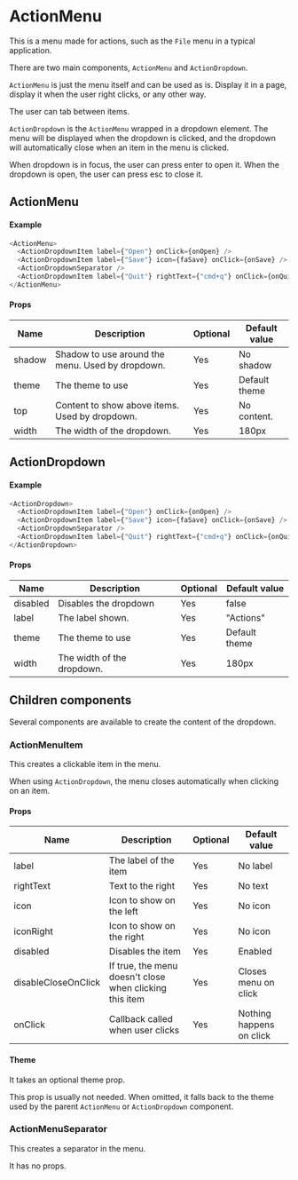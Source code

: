 # ActionMenu

This is a menu made for actions, such as the `File` menu in a
typical application.

There are two main components, `ActionMenu` and `ActionDropdown`.

`ActionMenu` is just the menu itself and can be used as is.
Display it in a page, display it when the user right clicks,
or any other way.

The user can tab between items.

`ActionDropdown` is the `ActionMenu` wrapped in a dropdown element.
The menu will be displayed when the dropdown is clicked, and the
dropdown will automatically close when an item in the menu is clicked.

When dropdown is in focus, the user can press enter to open it.
When the dropdown is open, the user can press esc to close it.

## ActionMenu

#### Example

```js
<ActionMenu>
  <ActionDropdownItem label={"Open"} onClick={onOpen} />
  <ActionDropdownItem label={"Save"} icon={faSave} onClick={onSave} />
  <ActionDropdownSeparator />
  <ActionDropdownItem label={"Quit"} rightText={"cmd+q"} onClick={onQuit} />
</ActionMenu>
```

#### Props

| Name   | Description                                      | Optional | Default value |
| ------ | ------------------------------------------------ | -------- | ------------- |
| shadow | Shadow to use around the menu. Used by dropdown. | Yes      | No shadow     |
| theme  | The theme to use                                 | Yes      | Default theme |
| top    | Content to show above items. Used by dropdown.   | Yes      | No content.   |
| width  | The width of the dropdown.                       | Yes      | 180px         |

## ActionDropdown

#### Example

```js
<ActionDropdown>
  <ActionDropdownItem label={"Open"} onClick={onOpen} />
  <ActionDropdownItem label={"Save"} icon={faSave} onClick={onSave} />
  <ActionDropdownSeparator />
  <ActionDropdownItem label={"Quit"} rightText={"cmd+q"} onClick={onQuit} />
</ActionDropdown>
```

#### Props

| Name     | Description                | Optional | Default value |
| -------- | -------------------------- | -------- | ------------- |
| disabled | Disables the dropdown      | Yes      | false         |
| label    | The label shown.           | Yes      | "Actions"     |
| theme    | The theme to use           | Yes      | Default theme |
| width    | The width of the dropdown. | Yes      | 180px         |

## Children components

Several components are available to create the content of the dropdown.

### ActionMenuItem

This creates a clickable item in the menu.

When using `ActionDropdown`, the menu closes automatically when clicking on an item.

#### Props

| Name                | Description                                             | Optional | Default value            |
| ------------------- | ------------------------------------------------------- | -------- | ------------------------ |
| label               | The label of the item                                   | Yes      | No label                 |
| rightText           | Text to the right                                       | Yes      | No text                  |
| icon                | Icon to show on the left                                | Yes      | No icon                  |
| iconRight           | Icon to show on the right                               | Yes      | No icon                  |
| disabled            | Disables the item                                       | Yes      | Enabled                  |
| disableCloseOnClick | If true, the menu doesn't close when clicking this item | Yes      | Closes menu on click     |
| onClick             | Callback called when user clicks                        | Yes      | Nothing happens on click |

#### Theme

It takes an optional theme prop.

This prop is usually not needed.
When omitted, it falls back to the theme used by the parent `ActionMenu` or `ActionDropdown` component.

### ActionMenuSeparator

This creates a separator in the menu.

It has no props.
